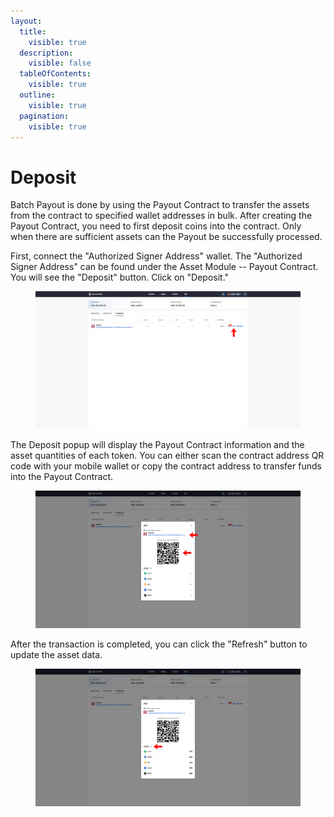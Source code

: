 ```yaml
---
layout:
  title:
    visible: true
  description:
    visible: false
  tableOfContents:
    visible: true
  outline:
    visible: true
  pagination:
    visible: true
---
```


# Deposit

Batch Payout is done by using the Payout Contract to transfer the assets from the contract to specified wallet addresses in bulk. After creating the Payout Contract, you need to first deposit coins into the contract. Only when there are sufficient assets can the Payout be successfully processed.

First, connect the "Authorized Signer Address" wallet. The "Authorized Signer Address" can be found under the Asset Module -- Payout Contract. You will see the "Deposit" button. Click on "Deposit."

<figure><img src="../../../.gitbook/assets/40.png" alt=""><figcaption></figcaption></figure>

The Deposit popup will display the Payout Contract information and the asset quantities of each token. You can either scan the contract address QR code with your mobile wallet or copy the contract address to transfer funds into the Payout Contract.

<figure><img src="../../../.gitbook/assets/42.png" alt=""><figcaption></figcaption></figure>

After the transaction is completed, you can click the "Refresh" button to update the asset data.

<figure><img src="../../../.gitbook/assets/43.png" alt=""><figcaption></figcaption></figure>
